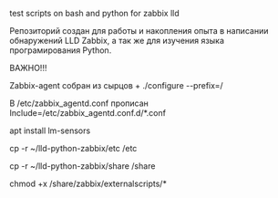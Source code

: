 test scripts on bash and python for zabbix lld

Репозиторий создан для работы и накопления опыта в написании обнаружений LLD Zabbix, а так же для изучения языка програмирования Python.

ВАЖНО!!!

Zabbix-agent собран из сырцов + ./configure --prefix=/

В /etc/zabbix_agentd.conf прописан Include=/etc/zabbix_agentd.conf.d/*.conf

apt install lm-sensors

cp -r ~/lld-python-zabbix/etc /etc

cp -r ~/lld-python-zabbix/share /share

chmod +x /share/zabbix/externalscripts/*


